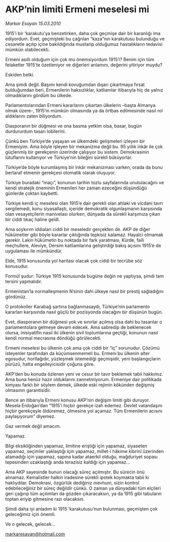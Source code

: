 # AKP’nin limiti Ermeni meselesi mi

*Markar Esayan 15.03.2010*

<div class="yazi"><p>1915’i bir ‘karakutu’ya benzetirken, daha çok geçmişe dair bir karanlığı ima ediyordum. Evet, geçmişteki bu çağrılan “kaza”nın karakutusu bulunduğu ve cesaretle açılıp içine bakıldığında mustarip olduğumuz hastalıkların tedavisi mümkün olabilecekti.</p>
<p>Ermeni asıllı olduğum için çok mu önemsiyordum 1915’i? Benim için tüm felaketler 1915’te özetleniyor ve diğerleri anlamını, değerini yitiriyor muydu?</p>
<p>Eskiden belki.</p>
<p>Ama şimdi değil. Başımı kendi kovuğumdan dışarı çıkartmaya fırsat bulduğumdan beri, Ermenilerin haksızlıklar, katliamlar itibarıyla hiç de yalnız olmadıklarını gördüm bu ülkede.</p>
<p>Parlamentolarından Ermeni kararlarını çıkartan ülkelerin –başta Almanya olmak üzere-, 1915’in mümkün olmasında ya da örtbas edilmesinde nasıl rol aldıklarını zaten biliyordum.</p>
<p>Diasporanın bir düğmesi ve ona basma yetkim olsa, basar, bugün durdururdum tasarı lobilerini.</p>
<p>Çünkü ben Türkiye’de yaşayan ve ülkemdeki gelişmeleri izleyen bir Ermeniyim. Ama böyle işleyen bir mekanizma değil bu. 95 yıllık inkâr ile çok güçlenmiş bir gerekçenin üzerinde çalışıyor bu sistem. Demokrasinin lütuflarını kullanıyor ve Türkiye’nin bileğini sürekli büküyorlar.</p>
<p>Türkiye’de böyle kurumlaşmış bir inkâr mekanizması varken, orada da bunu bertaraf etmenin gerekçesi otomatik olarak oluşuyor.</p>
<p>Türkiye buradaki “maçı”, konunun tarihin tozlu sayfalarında unutulacağını ve kendi stratejik öneminin Ermenileri her zaman ezeceğini düşündüğü günlerde çoktan kaybetti.</p>
<p>Türkiye kendi iç meselesi olan 1915’e dair gerekli olan ahlaki ve vicdani tavrı sergilemedi, konu siyasallaştı, içeride demokratik olgunlaşmanın karşısında olan vesayetçilerin manivelası olurken, dünyada da sürekli karşımıza çıkan bir ciddi tıkaç haline geldi.</p>
<p>Ama soykırım iddiaları ciddi bir meseledir gerçekten de. AKP de diğer hükümetler gibi böyle kararlar çıktığında tepkisiz kalamaz. Hayalci olmamak gerekir. Lakin hükümetin bu noktada bir fark yaratması, Kürde, faili meçhullere, Aleviye, Dersim katliamlarına geliştirdiği bakış açısını 1915’e de uygulaması ile mümkündür.</p>
<p>Elde, 1915 konusunda yol haritası olacak çok ciddi bir tecrübe söz konusudur.</p>
<p>Formül şudur: Türkiye 1915 konusunda bugüne değin ne yaptıysa, şimdi tam tersini yapmalıdır.</p>
<p>Ermenistan’la normalleşmenin N’sinin dahi ülkeye nasıl bir prestij sağladığını gördünüz.</p>
<p>O protokoller Karabağ şartına bağlanmasaydı, Türkiye’nin parlamento kararları karşısında nasıl güçlü bir pozisyonda olacağını bir düşünün bugün.</p>
<p>Evet, diasporanın bir düğmesi yok ve sınırlar açılmış olsa dahi bu tasarılar o parlamentolara gelmeye devam edecek. Ama sabredip de beklenecek olursa, inisiyatifin nasıl iki ülkenin sivil toplumlarına geçtiği, konunun nasıl kendi normal mecrasına döndüğü görülecekti.</p>
<p>Ermeni meselesi bu ülkenin çok ama çok ciddi bir “iç” sorunudur. Çözümü isteyenler tarafından da küçümsenmemeli bu. Ermeni bu ülkenin alter egosudur, hortlağıdır, yüzleşmek istemediği geçmişidir, yeni başlangıçların pürüzü, hatta engelleyicisidir çoğuna göre.</p>
<p>AKP’den bu konuda özlenen yeni ve cesur bir tavır beklemek tabii hakkımız. Ama buna henüz hazır olduklarını zannetmiyorum. Ermeniye dair politikada kimyası farklı bir söylem demek, ülkede eski rejimin kökünden değişmiş olmasının garantisidir.</p>
<p>Bence an itibarıyla Ermeni konusu AKP’nin değişim limiti gibi duruyor. Mesela Erdoğan’dan “1915’i hiçbir gerekçe izah edemez. Devlet vatandaşını hiçbir gerekçeyle öldüremez, ölmesine yol açamaz. Tüm Ermenilerin acısını paylaşıyorum” diyemez.</p>
<p>Gaz vermek değil amacım.</p>
<p>Yapamaz.</p>
<p>Bilgi eksikliğinden yapamaz, limitine eriştiği için yapamaz, siyaseten yapamaz, seçimler yaklaştığı için yapamaz, millet-i hâkime kibrini üzerinden atamadığı için yapamaz, sapına kadar ataerkil olduğu, mağduriyet sopası tepesinden uzaklaştığı anda terazisiz kaldığı için yapamaz...</p>
<p>Ama AKP sayesinde bunun olacağı süreç açılmıştır. Bu sürecin önü alınamaz. Kemalistler halkın iradesine sürekli ipotek koymakta tabii ki haklıydılar. Demokrasi, özgürlük dediğiniz mevhum, sizin kontrol edebileceğiniz bir süreç değildir çünkü. O zaman ya dünyadaki tüm elçileri geri çağırıp tüm açılımları da gözden çıkaracaksın, ya da 1915 gibi tabuların toptan eriyip gitmesine razı olacaksın.</p>
<p>Şimdi daha iyi anladım ki 1915 ‘karakutusu’nun bulunması, geçmişten çok geleceğimiz için önemli.</p>
<p>Ve o gelecek, gelecek...</p>
<p><a href="mailto:markaresayan@hotmail.com">markaresayan@hotmail.com</a></p>
</div>
